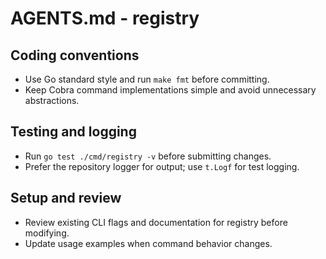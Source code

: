 # AGENTS.md - registry

## Coding conventions
- Use Go standard style and run `make fmt` before committing.
- Keep Cobra command implementations simple and avoid unnecessary abstractions.

## Testing and logging
- Run `go test ./cmd/registry -v` before submitting changes.
- Prefer the repository logger for output; use `t.Logf` for test logging.

## Setup and review
- Review existing CLI flags and documentation for registry before modifying.
- Update usage examples when command behavior changes.

